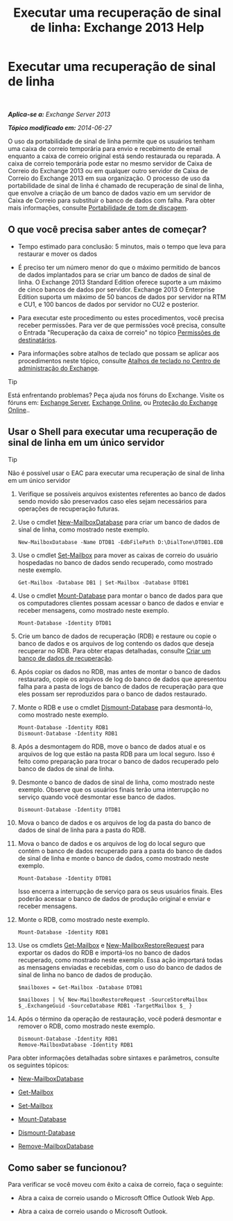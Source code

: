 ﻿---
title: 'Executar uma recuperação de sinal de linha: Exchange 2013 Help'
TOCTitle: Executar uma recuperação de sinal de linha
ms:assetid: 158817fa-4b17-4fa9-8341-a86609e6a388
ms:mtpsurl: https://technet.microsoft.com/pt-br/library/Dd979810(v=EXCHG.150)
ms:contentKeyID: 51407839
ms.date: 05/22/2018
mtps_version: v=EXCHG.150
ms.translationtype: MT
---

# Executar uma recuperação de sinal de linha

 

_**Aplica-se a:** Exchange Server 2013_

_**Tópico modificado em:** 2014-06-27_

O uso da portabilidade de sinal de linha permite que os usuários tenham uma caixa de correio temporária para envio e recebimento de email enquanto a caixa de correio original está sendo restaurada ou reparada. A caixa de correio temporária pode estar no mesmo servidor de Caixa de Correio do Exchange 2013 ou em qualquer outro servidor de Caixa de Correio do Exchange 2013 em sua organização. O processo de uso da portabilidade de sinal de linha é chamado de recuperação de sinal de linha, que envolve a criação de um banco de dados vazio em um servidor de Caixa de Correio para substituir o banco de dados com falha. Para obter mais informações, consulte [Portabilidade de tom de discagem](dial-tone-portability-exchange-2013-help.md).

## O que você precisa saber antes de começar?

  - Tempo estimado para conclusão: 5 minutos, mais o tempo que leva para restaurar e mover os dados

  - É preciso ter um número menor do que o máximo permitido de bancos de dados implantados para se criar um banco de dados de sinal de linha. O Exchange 2013 Standard Edition oferece suporte a um máximo de cinco bancos de dados por servidor. Exchange 2013 O Enterprise Edition suporta um máximo de 50 bancos de dados por servidor na RTM e CU1, e 100 bancos de dados por servidor no CU2 e posterior.

  - Para executar este procedimento ou estes procedimentos, você precisa receber permissões. Para ver de que permissões você precisa, consulte o Entrada "Recuperação da caixa de correio" no tópico [Permissões de destinatários](recipients-permissions-exchange-2013-help.md).

  - Para informações sobre atalhos de teclado que possam se aplicar aos procedimentos neste tópico, consulte [Atalhos de teclado no Centro de administração do Exchange](keyboard-shortcuts-in-the-exchange-admin-center-exchange-online-protection-help.md).


> [!TIP]
> Está enfrentando problemas? Peça ajuda nos fóruns do Exchange. Visite os fóruns em: <A href="https://go.microsoft.com/fwlink/p/?linkid=60612">Exchange Server</A>, <A href="https://go.microsoft.com/fwlink/p/?linkid=267542">Exchange Online</A>, ou <A href="https://go.microsoft.com/fwlink/p/?linkid=285351">Proteção do Exchange Online</A>..



## Usar o Shell para executar uma recuperação de sinal de linha em um único servidor


> [!TIP]
> Não é possível usar o EAC para executar uma recuperação de sinal de linha em um único servidor



1.  Verifique se possíveis arquivos existentes referentes ao banco de dados sendo movido são preservados caso eles sejam necessários para operações de recuperação futuras.

2.  Use o cmdlet [New-MailboxDatabase](https://technet.microsoft.com/pt-br/library/aa997976\(v=exchg.150\)) para criar um banco de dados de sinal de linha, como mostrado neste exemplo.
    
        New-MailboxDatabase -Name DTDB1 -EdbFilePath D:\DialTone\DTDB1.EDB

3.  Use o cmdlet [Set-Mailbox](https://technet.microsoft.com/pt-br/library/bb123981\(v=exchg.150\)) para mover as caixas de correio do usuário hospedadas no banco de dados sendo recuperado, como mostrado neste exemplo.
    
        Get-Mailbox -Database DB1 | Set-Mailbox -Database DTDB1

4.  Use o cmdlet [Mount-Database](https://technet.microsoft.com/pt-br/library/aa998871\(v=exchg.150\)) para montar o banco de dados para que os computadores clientes possam acessar o banco de dados e enviar e receber mensagens, como mostrado neste exemplo.
    
        Mount-Database -Identity DTDB1

5.  Crie um banco de dados de recuperação (RDB) e restaure ou copie o banco de dados e os arquivos de log contendo os dados que deseja recuperar no RDB. Para obter etapas detalhadas, consulte [Criar um banco de dados de recuperação](create-a-recovery-database-exchange-2013-help.md).

6.  Após copiar os dados no RDB, mas antes de montar o banco de dados restaurado, copie os arquivos de log do banco de dados que apresentou falha para a pasta de logs de banco de dados de recuperação para que eles possam ser reproduzidos para o banco de dados restaurado.

7.  Monte o RDB e use o cmdlet [Dismount-Database](https://technet.microsoft.com/pt-br/library/bb124936\(v=exchg.150\)) para desmontá-lo, como mostrado neste exemplo.
    
        Mount-Database -Identity RDB1
        Dismount-Database -Identity RDB1

8.  Após a desmontagem do RDB, move o banco de dados atual e os arquivos de log que estão na pasta RDB para um local seguro. Isso é feito como preparação para trocar o banco de dados recuperado pelo banco de dados de sinal de linha.

9.  Desmonte o banco de dados de sinal de linha, como mostrado neste exemplo. Observe que os usuários finais terão uma interrupção no serviço quando você desmontar esse banco de dados.
    
        Dismount-Database -Identity DTDB1

10. Mova o banco de dados e os arquivos de log da pasta do banco de dados de sinal de linha para a pasta do RDB.

11. Mova o banco de dados e os arquivos de log do local seguro que contém o banco de dados recuperado para a pasta do banco de dados de sinal de linha e monte o banco de dados, como mostrado neste exemplo.
    
        Mount-Database -Identity DTDB1
    
    Isso encerra a interrupção de serviço para os seus usuários finais. Eles poderão acessar o banco de dados de produção original e enviar e receber mensagens.

12. Monte o RDB, como mostrado neste exemplo.
    
        Mount-Database -Identity RDB1

13. Use os cmdlets [Get-Mailbox](https://technet.microsoft.com/pt-br/library/bb123685\(v=exchg.150\)) e [New-MailboxRestoreRequest](https://technet.microsoft.com/pt-br/library/ff829875\(v=exchg.150\)) para exportar os dados do RDB e importá-los no banco de dados recuperado, como mostrado neste exemplo. Essa ação importará todas as mensagens enviadas e recebidas, com o uso do banco de dados de sinal de linha no banco de dados de produção.
    
        $mailboxes = Get-Mailbox -Database DTDB1
    
        $mailboxes | %{ New-MailboxRestoreRequest -SourceStoreMailbox $_.ExchangeGuid -SourceDatabase RDB1 -TargetMailbox $_ }

14. Após o término da operação de restauração, você poderá desmontar e remover o RDB, como mostrado neste exemplo.
    
        Dismount-Database -Identity RDB1
        Remove-MailboxDatabase -Identity RDB1

Para obter informações detalhadas sobre sintaxes e parâmetros, consulte os seguintes tópicos:

  - [New-MailboxDatabase](https://technet.microsoft.com/pt-br/library/aa997976\(v=exchg.150\))

  - [Get-Mailbox](https://technet.microsoft.com/pt-br/library/bb123685\(v=exchg.150\))

  - [Set-Mailbox](https://technet.microsoft.com/pt-br/library/bb123981\(v=exchg.150\))

  - [Mount-Database](https://technet.microsoft.com/pt-br/library/aa998871\(v=exchg.150\))

  - [Dismount-Database](https://technet.microsoft.com/pt-br/library/bb124936\(v=exchg.150\))

  - [Remove-MailboxDatabase](https://technet.microsoft.com/pt-br/library/aa997931\(v=exchg.150\))

## Como saber se funcionou?

Para verificar se você moveu com êxito a caixa de correio, faça o seguinte:

  - Abra a caixa de correio usando o Microsoft Office Outlook Web App.

  - Abra a caixa de correio usando o Microsoft Outlook.

